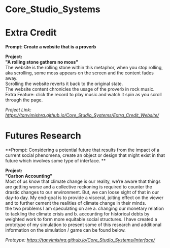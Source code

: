 # Core_Studio_Systems
# Extra Credit <br/>
**Prompt: Create a website that is a proverb** <br/>

**Project:** <br/>
**"A rolling stone gathers no moss"** <br/>
The website is the rolling stone within this metaphor, when you stop rolling, aka scrolling, some moss appears on the screen and the content fades away. <br/>
Scrolling the website reverts it back to the original state. <br/>
The website content chronicles the usage of the proverb in rock music. <br/>
Extra Feature: click the record to play music and watch it spin as you scroll through the page. <br/>

*Project Link: https://tanvimishra.github.io/Core_Studio_Systems/Extra_Credit_Website/*

# Futures Research <br/>
**Prompt: Considering a potential future that results from the impact of a current social phenomena, create an object or design that might exist in that future which involves some type of interface. ** <br/>

**Project:** <br/>
**"Carbon Accounting"** <br/>
Most of us know that climate change is our reality, we’re aware that things are getting worse and a collective reckoning is required to counter the drastic changes to our environment. But, we can loose sight of that in our day-to day. My end-goal is to provide a visceral, jolting  effect on the viewer and to further cement the realities of climate change in their minds. </br>
the two problems I am speculating on are a. changing our monetary relation to tackling the climate crisis and b. accounting for historical debts by weighted work to form more equitable social structures. I have created a prototype of my simulation to present some of this research and additional information on the simulation / game can be found below. 

*Protoype: https://tanvimishra.github.io/Core_Studio_Systems/Interface/*
